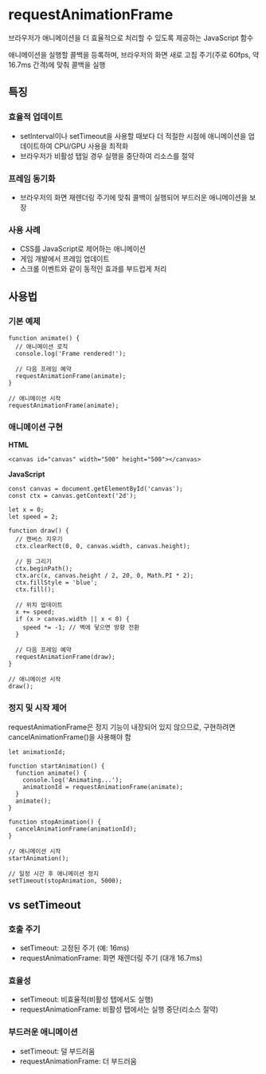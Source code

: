 # requestAnimationFrame

브라우저가 애니메이션을 더 효율적으로 처리할 수 있도록 제공하는 JavaScript 함수

애니메이션을 실행할 콜백을 등록하며, 브라우저의 화면 새로 고침 주기(주로 60fps, 약 16.7ms 간격)에 맞춰 콜백을 실행

## 특징

### 효율적 업데이트

- setInterval이나 setTimeout을 사용할 때보다 더 적절한 시점에 애니메이션을 업데이트하여 CPU/GPU 사용을 최적화
- 브라우저가 비활성 탭일 경우 실행을 중단하여 리소스를 절약

### 프레임 동기화

- 브라우저의 화면 재렌더링 주기에 맞춰 콜백이 실행되어 부드러운 애니메이션을 보장

### 사용 사례

- CSS를 JavaScript로 제어하는 애니메이션
- 게임 개발에서 프레임 업데이트
- 스크롤 이벤트와 같이 동적인 효과를 부드럽게 처리

## 사용법

### 기본 예제

```
function animate() {
  // 애니메이션 로직
  console.log('Frame rendered!');
  
  // 다음 프레임 예약
  requestAnimationFrame(animate);
}

// 애니메이션 시작
requestAnimationFrame(animate);
```

### 애니메이션 구현

**HTML**

```
<canvas id="canvas" width="500" height="500"></canvas>
```

**JavaScript**

```
const canvas = document.getElementById('canvas');
const ctx = canvas.getContext('2d');

let x = 0;
let speed = 2;

function draw() {
  // 캔버스 지우기
  ctx.clearRect(0, 0, canvas.width, canvas.height);

  // 원 그리기
  ctx.beginPath();
  ctx.arc(x, canvas.height / 2, 20, 0, Math.PI * 2);
  ctx.fillStyle = 'blue';
  ctx.fill();

  // 위치 업데이트
  x += speed;
  if (x > canvas.width || x < 0) {
    speed *= -1; // 벽에 닿으면 방향 전환
  }

  // 다음 프레임 예약
  requestAnimationFrame(draw);
}

// 애니메이션 시작
draw();
```

### 정지 및 시작 제어

requestAnimationFrame은 정지 기능이 내장되어 있지 않으므로, 구현하려면 cancelAnimationFrame()을 사용해야 함

```
let animationId;

function startAnimation() {
  function animate() {
    console.log('Animating...');
    animationId = requestAnimationFrame(animate);
  }
  animate();
}

function stopAnimation() {
  cancelAnimationFrame(animationId);
}

// 애니메이션 시작
startAnimation();

// 일정 시간 후 애니메이션 정지
setTimeout(stopAnimation, 5000);
```

## vs setTimeout

### 호출 주기

- setTimeout: 고정된 주기 (예: 16ms)
- requestAnimationFrame: 화면 재렌더링 주기 (대개 16.7ms)

### 효율성

- setTimeout: 비효율적(비활성 탭에서도 실행)
- requestAnimationFrame: 비활성 탭에서는 실행 중단(리소스 절약)

### 부드러운 애니메이션

- setTimeout: 덜 부드러움
- requestAnimationFrame: 더 부드러움
